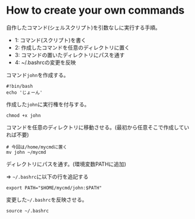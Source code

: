 # How to create your own commands

自作したコマンド(シェルスクリプト)を引数なしに実行する手順。

- 1: コマンド(スクリプト)を書く
- 2: 作成したコマンドを任意のディレクトリに置く
- 3: コマンドの置いたディレクトリにパスを通す
- 4: ~/.bashrcの変更を反映

コマンド`john`を作成する。

```
#!bin/bash
echo 'じょーん'
```

作成した`john`に実行権を付与する。

```
chmod +x john
```

コマンドを任意のディレクトリに移動させる。(最初から任意そこで作成していれば不要)

```
# 今回は/home/mycmdに置く
mv john ~/mycmd
```

ディレクトリにパスを通す。(環境変数PATHに追加)

=> `~/.bashrc`に以下の行を追記する

```
export PATH="$HOME/mycmd/john:$PATH"
```

変更した`~/.bashrc`を反映させる。

```
source ~/.bashrc
```

